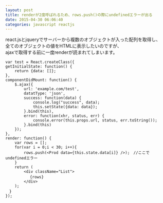 ```yaml
---
layout: post
title: renderが2度呼ばれるため、rows.push()の際にundefinedエラーが出る
date: 2015-04-30 06:06:40
categories: javascript reactjs
---
```

<!-- {% raw %} -->
<p>react.jsとjqueryでサーバーから複数のオブジェクトが入った配列を取得し、<br>
全てのオブジェクトの値をHTMLに表示したいのですが、<br>
ajaxで取得する前に一度renderが読まれてしまいます。</p>

<pre><code>var test = React.createClass({
getInitialState: function() {
    return {data: []};
},
componentDidMount: function() {
    $.ajax({
        url: 'example.com/test',
        datatType: 'json',
        success: function(data) {
            console.log("success", data);
            this.setState({data: data});
        }.bind(this),
        error: function(xhr, status, err) {
            console.error(this.props.url, status, err.toString());
        }.bind(this)
    });
},
render: function() {
    var rows = [];
    for(var i = 0;i &lt; 30; i++){
        rows.push(&lt;Prod data={this.state.data[i]} /&gt;);　//ここでundefinedエラー
    }
    return (
        &lt;div className="List"&gt;
    　　　　{rows}
        &lt;/div&gt;
    );
　}
});
</code></pre>
<!-- {% endraw %} -->
